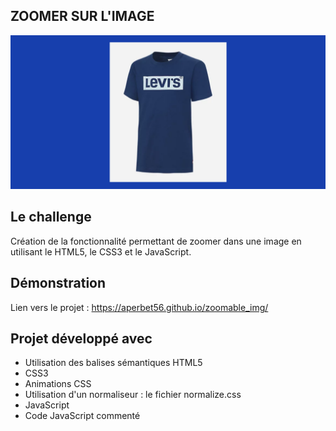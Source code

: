 ## ZOOMER SUR L'IMAGE

![Design preview for the project](./img/preview.png)

## Le challenge

Création de la fonctionnalité permettant de zoomer dans une image en utilisant le HTML5, le CSS3 et le JavaScript.

## Démonstration

Lien vers le projet : https://aperbet56.github.io/zoomable_img/

## Projet développé avec

- Utilisation des balises sémantiques HTML5
- CSS3
- Animations CSS
- Utilisation d'un normaliseur : le fichier normalize.css
- JavaScript
- Code JavaScript commenté
